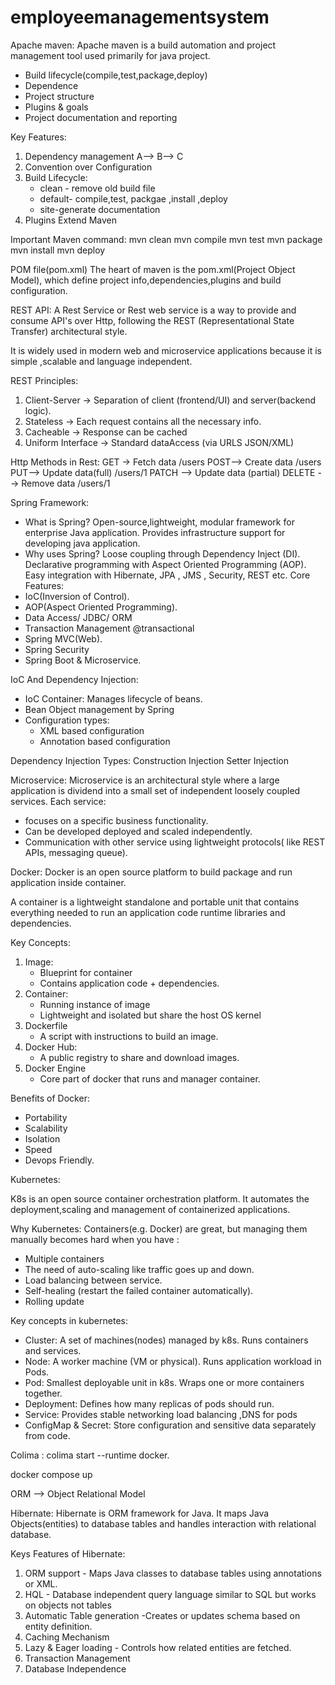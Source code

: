 # employeemanagementsystem
Apache maven:
Apache maven is a build automation and project management tool used primarily for java project.
* Build lifecycle(compile,test,package,deploy)
* Dependence
* Project structure
* Plugins & goals
* Project documentation and reporting

Key Features:
1. Dependency management A--> B--> C
2. Convention over Configuration
3. Build Lifecycle:
   * clean - remove old build file
   * default- compile,test, packgae ,install ,deploy
   * site-generate documentation
4. Plugins
   Extend Maven

Important Maven command:
mvn clean 
mvn compile
mvn test
mvn package
mvn install
mvn deploy

POM file(pom.xml)
The heart of maven is the pom.xml(Project Object Model), which define project info,dependencies,plugins and build configuration.

REST API:
A Rest Service or Rest web service is a way to provide and consume API's over Http, following the REST (Representational State Transfer) 
architectural style.

It is widely used in modern web and microservice applications because it is simple ,scalable and language independent.

REST Principles:
1. Client-Server -> Separation of client (frontend/UI) and server(backend logic).
2. Stateless -> Each request contains all the necessary info.
3. Cacheable -> Response can be cached 
4. Uniform Interface -> Standard dataAccess (via URLS JSON/XML)

Http Methods in Rest:
GET -> Fetch data /users
POST--> Create data /users
PUT--> Update data(full)  /users/1
PATCH --> Update data (partial)
DELETE --> Remove data /users/1


Spring Framework:
   * What is Spring?
     Open-source,lightweight, modular framework for enterprise Java application.
     Provides infrastructure support for developing java application.
   * Why uses Spring?
     Loose coupling through Dependency Inject (DI).
     Declarative programming with Aspect Oriented Programming (AOP).
     Easy integration with Hibernate, JPA , JMS , Security, REST etc.
Core Features:
   * IoC(Inversion of Control).
   * AOP(Aspect Oriented Programming).
   * Data Access/ JDBC/ ORM
   * Transaction Management @transactional
   * Spring MVC(Web).
   * Spring Security
   * Spring Boot & Microservice.

IoC And Dependency Injection:
* IoC Container: Manages lifecycle of beans.
* Bean Object management by Spring
* Configuration types:
  * XML based configuration
  * Annotation based configuration

Dependency Injection Types:
Construction Injection
Setter Injection

Microservice:
Microservice is an architectural style where a large application is dividend into a small set of independent loosely coupled services.
Each service:
* focuses on a specific business functionality.
* Can be developed deployed and scaled independently.
* Communication with other service using lightweight protocols( like REST APIs, messaging queue).

Docker:
Docker is an open source platform to build package and run application inside container.

A container is a lightweight standalone and portable unit that contains everything needed to run an application code
runtime libraries and dependencies.

Key Concepts:
1. Image:
    * Blueprint for container
    * Contains application code + dependencies.
2. Container:
   * Running instance of image
   * Lightweight and isolated but share the host OS kernel
3. Dockerfile
   * A script with instructions to build an image.
4. Docker Hub:
   * A public registry to share and download images.
5. Docker Engine
   * Core part of docker that runs and manager container.

Benefits of Docker:
* Portability
* Scalability
* Isolation
* Speed 
* Devops Friendly.

Kubernetes:

K8s is an open source container orchestration platform.
It automates the deployment,scaling and management of containerized applications.

Why Kubernetes:
Containers(e.g. Docker) are great, but managing them manually becomes hard when you have :
* Multiple containers
* The need of auto-scaling like traffic goes up and down.
* Load balancing between service.
* Self-healing (restart the failed container automatically).
* Rolling update

Key concepts in kubernetes:
* Cluster: A set of machines(nodes) managed by k8s.
Runs containers and services.
* Node: A worker machine (VM or physical).
Runs application workload in Pods.
* Pod: Smallest deployable unit in k8s.
Wraps one or more containers together.
* Deployment: Defines how many replicas of pods should run.
* Service: Provides stable networking load balancing ,DNS for pods
* ConfigMap & Secret: Store configuration and sensitive data separately from code.


Colima :
colima start --runtime docker.

docker compose up



ORM --> Object Relational Model

Hibernate: Hibernate is ORM framework for Java.
It maps Java Objects(entities) to database tables and handles interaction with relational database.

Keys Features of Hibernate:
1. ORM support - Maps Java classes to database tables using annotations or XML.
2. HQL  - Database independent query language similar to SQL but works on objects not tables
3. Automatic Table generation -Creates or updates schema based on entity definition.
4. Caching Mechanism 
5. Lazy & Eager loading - Controls how related entities are fetched.
6. Transaction Management 
7. Database Independence 
